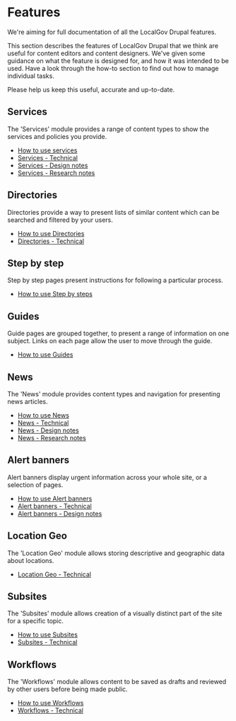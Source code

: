 # Features

We're aiming for full documentation of all the LocalGov Drupal features.

This section describes the features of LocalGov Drupal that we think are useful for content editors and content designers. We've given some guidance on what the feature is designed for, and how it was intended to be used. Have a look through the how-to section to find out how to manage individual tasks.

Please help us keep this useful, accurate and up-to-date.

## Services

The 'Services' module provides a range of content types to show the services and policies you provide.

- [How to use services](/content/features/services.md)
- [Services - Technical](/devs/features/services-technical.md)
- [Services - Design notes](/design/documentation.html#services)
- [Services - Research notes](/design/research.html#services)

## Directories

Directories provide a way to present lists of similar content which can be searched and filtered by your users.

- [How to use Directories](/content/features/directories.md)
- [Directories - Technical](/devs/features/directories-technical.md)

## Step by step

Step by step pages present instructions for following a particular process.

- [How to use Step by steps](/content/features/step-by-step.md)

## Guides

Guide pages are grouped together, to present a range of information on one subject. Links on each page allow the user to move through the guide.

- [How to use Guides](/content/features/guide.md)

## News

The 'News' module provides content types and navigation for presenting news articles.

- [How to use News](/content/features/news.md)
- [News - Technical](/devs/features/news-technical.md)
- [News - Design notes](/design/documentation.html#news)
- [News - Research notes](/design/research.html#news)

## Alert banners

Alert banners display urgent information across your whole site, or a selection of pages.

- [How to use Alert banners](/content/features/alert-banner.md)
- [Alert banners - Technical](/devs/features/alert-banner-technical.md)
- [Alert banners - Design notes](/design/documentation.html#alert-banners)

## Location Geo

The 'Location Geo' module allows storing descriptive and geographic data about locations.

- [Location Geo - Technical](/devs/features/geo-technical.md)

## Subsites

The 'Subsites' module allows creation of a visually distinct part of the site for a specific topic.

- [How to use Subsites](/content/features/subsites.md)
- [Subsites - Technical](/devs/features/subsites.md)

## Workflows

The 'Workflows' module allows content to be saved as drafts and reviewed by other users before being made public.

- [How to use Workflows](/content/features/workflow.md)
- [Workflows - Technical](/devs/features/workflows.md)
